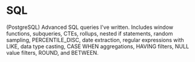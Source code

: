 # SQL
(PostgreSQL) Advanced SQL queries I've written. Includes window functions, subqueries, CTEs, rollups, nested if statements, random sampling, PERCENTILE_DISC, date extraction, regular expressions with LIKE, data type casting, CASE WHEN aggregations, HAVING filters, NULL value filters, ROUND, and BETWEEN. 
